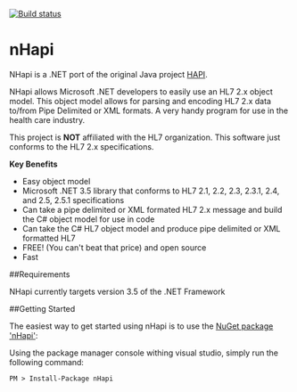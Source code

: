 [![Build status](https://ci.appveyor.com/api/projects/status/llfc0qjtahffnpdw?svg=true)](https://ci.appveyor.com/project/DuaneEdwards/nhapi)

# nHapi
NHapi is a .NET port of the original Java project [HAPI](http://hl7api.sourceforge.net/).

NHapi allows Microsoft .NET developers to easily use an HL7 2.x object model. This object model allows for parsing and encoding HL7 2.x data to/from Pipe Delimited or XML formats. A very handy program for use in the health care industry.

This project is **NOT** affiliated with the HL7 organization. This software just conforms to the HL7 2.x specifications.

**Key Benefits**

- Easy object model  
- Microsoft .NET 3.5 library that conforms to HL7 2.1, 2.2, 2.3, 2.3.1, 2.4, and 2.5, 2.5.1 specifications  
- Can take a pipe delimited or XML formated HL7 2.x message and build the C# object model for use in code  
- Can take the C# HL7 object model and produce pipe delimited or XML formatted HL7  
- FREE! (You can't beat that price) and open source  
- Fast  

##Requirements

NHapi currently targets version 3.5 of the .NET Framework

##Getting Started

The easiest way to get started using nHapi is to use the [NuGet package 'nHapi'](https://www.nuget.org/packages/nHapi/):

Using the package manager console withing visual studio, simply run the following command:

```
PM > Install-Package nHapi
```
